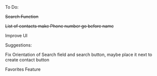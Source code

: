 To Do:

~~Search Function~~

~~List of contacts make Phone number go before name~~

Improve UI

Suggestions:

Fix Orientation of Search field and search button, maybe place it next to create contact button

Favorites Feature
